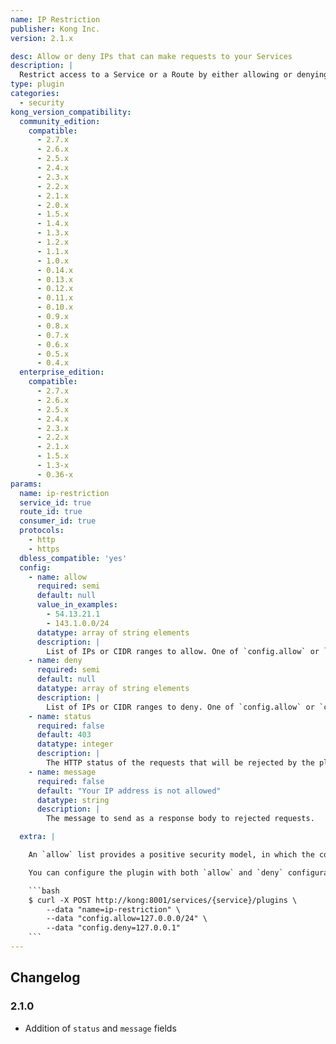 ```yaml
---
name: IP Restriction
publisher: Kong Inc.
version: 2.1.x

desc: Allow or deny IPs that can make requests to your Services
description: |
  Restrict access to a Service or a Route by either allowing or denying IP addresses. Single IPs, multiple IPs or ranges in [CIDR notation](https://en.wikipedia.org/wiki/Classless_Inter-Domain_Routing#CIDR_notation) like `10.10.10.0/24` can be used. The plugin supports IPv4 and IPv6 addresses.
type: plugin
categories:
  - security
kong_version_compatibility:
  community_edition:
    compatible:
      - 2.7.x
      - 2.6.x
      - 2.5.x
      - 2.4.x
      - 2.3.x
      - 2.2.x
      - 2.1.x
      - 2.0.x
      - 1.5.x
      - 1.4.x
      - 1.3.x
      - 1.2.x
      - 1.1.x
      - 1.0.x
      - 0.14.x
      - 0.13.x
      - 0.12.x
      - 0.11.x
      - 0.10.x
      - 0.9.x
      - 0.8.x
      - 0.7.x
      - 0.6.x
      - 0.5.x
      - 0.4.x
  enterprise_edition:
    compatible:
      - 2.7.x
      - 2.6.x
      - 2.5.x
      - 2.4.x
      - 2.3.x
      - 2.2.x
      - 2.1.x
      - 1.5.x
      - 1.3-x
      - 0.36-x
params:
  name: ip-restriction
  service_id: true
  route_id: true
  consumer_id: true
  protocols:
    - http
    - https
  dbless_compatible: 'yes'
  config:
    - name: allow
      required: semi
      default: null
      value_in_examples:
        - 54.13.21.1
        - 143.1.0.0/24
      datatype: array of string elements
      description: |
        List of IPs or CIDR ranges to allow. One of `config.allow` or `config.deny` must be specified.
    - name: deny
      required: semi
      default: null
      datatype: array of string elements
      description: |
        List of IPs or CIDR ranges to deny. One of `config.allow` or `config.deny` must be specified.
    - name: status
      required: false
      default: 403
      datatype: integer
      description: |
        The HTTP status of the requests that will be rejected by the plugin.
    - name: message
      required: false
      default: "Your IP address is not allowed"
      datatype: string
      description: |
        The message to send as a response body to rejected requests.

  extra: |

    An `allow` list provides a positive security model, in which the configured CIDR ranges are allowed access to the resource, and all others are inherently rejected. By contrast, a `deny` list configuration provides a negative security model, in which certain CIDRS are explicitly denied access to the resource (and all others are inherently allowed).

    You can configure the plugin with both `allow` and `deny` configurations. An interesting use case of this flexibility is to allow a CIDR range, but deny an IP address on that CIDR range:

    ```bash
    $ curl -X POST http://kong:8001/services/{service}/plugins \
        --data "name=ip-restriction" \
        --data "config.allow=127.0.0.0/24" \
        --data "config.deny=127.0.0.1"
    ```
---
```


## Changelog

### 2.1.0

- Addition of `status` and `message` fields
